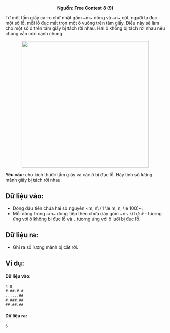 **<center>Nguồn: Free Contest 8 (9)</center>**

Từ một tấm giấy ca-ro chữ nhật gồm ~m~ dòng và ~n~ cột, người ta đục một sô lỗ, mỗi lỗ đục mất trọn một ô vuông trên tâm giấy. Điều này sẽ làm cho một số ô trên tấm giấy bị tách rời nhau. Hai ô không bị tách rời nhau nếu chúng vẫn còn cạnh chung.
<center><img src="/images/problems/2066/remsqr.png" width=400px /></center>

**Yêu cầu:** cho kích thước tấm giây và các ô bị đục lỗ. Hãy tính số lượng mảnh giây bị tách rời nhau.

## Dữ liệu vào:
- Dòng đâu tiên chứa hai sô nguyên ~m, n\ (1 \le m, n, \le 100)~;
- Mỗi dòng trong ~m~ dòng tiêp theo chứa dãy gôm ~n~ kí tự: `#` - tưorng ứng với ô không bị đục lỗ và `.` tưorng ứng với ô lưới bị đục lỗ.

## Dữ liệu ra:
- Ghi ra  số lượng mảnh bị căt rời.

## Ví dụ:
#### Dữ liệu vào:
```
4 8
#.##.#.#
......##
#.###.##
##.##.##
```

#### Dữ liệu ra:
```
6
```